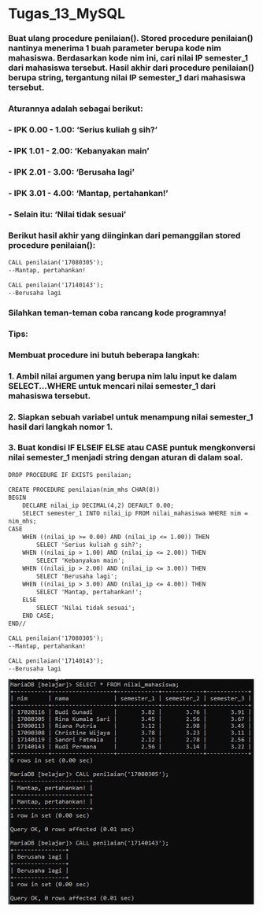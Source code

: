 # Tugas_13_MySQL

### Buat ulang procedure penilaian(). Stored procedure penilaian() nantinya menerima 1 buah parameter berupa kode nim mahasiswa. Berdasarkan kode nim ini, cari nilai IP semester_1 dari mahasiswa tersebut. Hasil akhir dari procedure penilaian() berupa string, tergantung nilai IP semester_1 dari mahasiswa tersebut.


### Aturannya adalah sebagai berikut:
###    -  IPK 0.00 - 1.00: ‘Serius kuliah g sih?’
###    -  IPK 1.01 - 2.00: ‘Kebanyakan main’
###    -  IPK 2.01 - 3.00: ‘Berusaha lagi’
###    -  IPK 3.01 - 4.00: ‘Mantap, pertahankan!’
###    -  Selain itu: ‘Nilai tidak sesuai’


### Berikut hasil akhir yang diinginkan dari pemanggilan stored procedure penilaian():
```mysql
CALL penilaian('17080305');
--Mantap, pertahankan!
```

```mysql
CALL penilaian('17140143'); 
--Berusaha lagi
```

### Silahkan teman-teman coba rancang kode programnya!

### **Tips:**
### Membuat procedure ini butuh beberapa langkah:
### 1. Ambil nilai argumen yang berupa nim lalu input ke dalam SELECT...WHERE untuk mencari nilai semester_1 dari mahasiswa tersebut.
### 2. Siapkan sebuah variabel untuk menampung nilai semester_1 hasil dari langkah nomor 1.
### 3. Buat kondisi IF ELSEIF ELSE atau CASE puntuk mengkonversi nilai semester_1 menjadi string dengan aturan di dalam soal.

```mysql
DROP PROCEDURE IF EXISTS penilaian;
```

```mysql
CREATE PROCEDURE penilaian(nim_mhs CHAR(8)) 
BEGIN 
	DECLARE nilai_ip DECIMAL(4,2) DEFAULT 0.00; 
	SELECT semester_1 INTO nilai_ip FROM nilai_mahasiswa WHERE nim = nim_mhs; 
CASE 
	WHEN ((nilai_ip >= 0.00) AND (nilai_ip <= 1.00)) THEN 
		SELECT 'Serius kuliah g sih?'; 
	WHEN ((nilai_ip > 1.00) AND (nilai_ip <= 2.00)) THEN 
		SELECT 'Kebanyakan main'; 
	WHEN ((nilai_ip > 2.00) AND (nilai_ip <= 3.00)) THEN 
		SELECT 'Berusaha lagi'; 
	WHEN ((nilai_ip > 3.00) AND (nilai_ip <= 4.00)) THEN 
		SELECT 'Mantap, pertahankan!'; 
	ELSE 
		SELECT 'Nilai tidak sesuai'; 
	END CASE; 
END// 
```

```mysql
CALL penilaian('17080305');
--Mantap, pertahankan!
```

```mysql
CALL penilaian('17140143'); 
--Berusaha lagi
```

![HasilAkhir](HasilAkhir.PNG)
